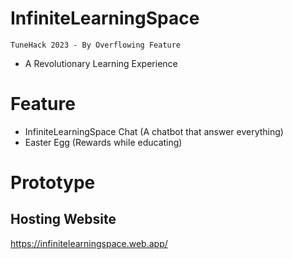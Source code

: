 # InfiniteLearningSpace
`TuneHack 2023 - By Overflowing Feature`
- A Revolutionary Learning Experience

# Feature
- InfiniteLearningSpace Chat (A chatbot that answer everything)
- Easter Egg (Rewards while educating)

# Prototype
## Hosting Website
https://infinitelearningspace.web.app/


